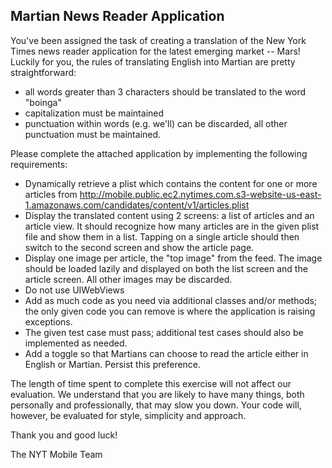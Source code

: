 ## Martian News Reader Application

You've been assigned the task of creating a translation of the New York Times news reader application for the latest emerging market -- Mars!  Luckily for you, the rules of translating English into Martian are pretty straightforward:

* all words greater than 3 characters should be translated to the word "boinga"
* capitalization must be maintained
* punctuation within words (e.g. we'll) can be discarded, all other punctuation must be maintained.

Please complete the attached application by implementing the following requirements:

* Dynamically retrieve a plist which contains the content for one or more articles from http://mobile.public.ec2.nytimes.com.s3-website-us-east-1.amazonaws.com/candidates/content/v1/articles.plist
* Display the translated content using 2 screens: a list of articles and an article view. It should recognize how many articles are in the given plist file and show them in a list. Tapping on a single article should then switch to the second screen and show the article page.
* Display one image per article, the "top image" from the feed. The image should be loaded lazily and displayed on both the list screen and the article screen. All other images may be discarded.
* Do not use UIWebViews
* Add as much code as you need via additional classes and/or methods; the only given code you can remove is where the application is raising exceptions.
* The given test case must pass; additional test cases should also be implemented as needed.
* Add a toggle so that Martians can choose to read the article either in English or Martian. Persist this preference.

The length of time spent to complete this exercise will not affect our evaluation. We understand that you are likely to have many things, both personally and professionally, that may slow you down. Your code will, however, be evaluated for style, simplicity and approach.

Thank you and good luck!

The NYT Mobile Team
